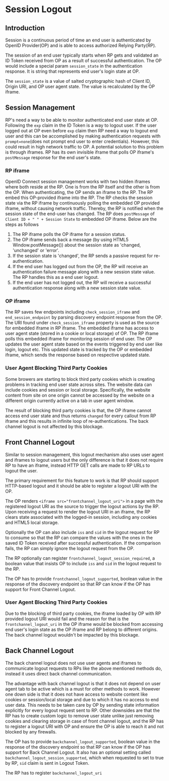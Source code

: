 # Session Logout

## Introduction

Session is a continuous period of time an end user is authenticated by OpenID Provider(OP) and is able to access authorized Relying Party(RP).

The session of an end user typically starts when RP gets and validated an ID Token received from OP as a result of successful authentication. The OP would include a special param `session_state` in the authentication response. It is string that represents end user's login state at OP.

The `session_state` is a value of salted cryptographic hash of Client ID, Origin URI, and OP user agent state. The value is recalculated by the OP iframe.

## Session Management

RP's need a way to be able to monitor authenticated end user state at OP. Following the `exp` claim in the ID Token is a way to logout user. If the user logged out at OP even before `exp` claim then RP need a way to logout end user and this can be accomplished by making authentication requests with `prompt=none`(does not prompt end user to enter credentials). However, this could result in high network traffic to OP. A potential solution to this problem is through iframes. RP has its own invisible iframe that polls OP iframe's `postMessage` response for the end user's state.

### RP iframe

OpenID Connect session management works with two hidden iframes where both reside at the RP. One is from the RP itself and the other is from the OP. When authenticating, the OP sends an iframe to the RP. The RP embed this OP-provided iframe into the RP. The RP checks the session state via the RP iframe by continuously polling the embedded OP provided iframe, without causing network traffic. Thereby, the RP is notified when the session state of the end-user has changed. The RP does `postMessage` of `Client ID + " " + Session State` to embedded OP iframe. Below are the steps as follows

1. The RP iframe polls the OP iframe for a session status.
1. The OP iframe sends back a message (by using HTML5 Window.postMessage()) about the session state as 'changed, 'unchanged' or 'error'.
1. If the session state is 'changed', the RP sends a passive request for re-authentication.
1. If the end user has logged out from the OP, the RP will receive an authentication failure message along with a new session state value. The RP handles this as a end user logout.
1. If the end user has not logged out, the RP will receive a successful authentication response along with a new session state value.

### OP iframe

The RP saves few endpoints including `check_session_iframe` and `end_session_endpoint` by parsing discovery endpoint response from the OP. The URI found under `check_session_iframe` property is used as the source for embedded iframe in RP iframe. The embedded iframe has access to user agent state (stored in a cookie or local storage) of OP. The RP iframe polls this embedded iframe for monitoring session of end user. The OP updates the user agent state based on the events triggered by end user like login, logout etc. This updated state is tracked by the OP or embedded iframe, which sends the response based on respective updated state.

### User Agent Blocking Third Party Cookies

Some browers are starting to block third party cookies which is creating problems in tracking end user state across sites. The website data can include cookies and session or local storage. Specifically, the website content from site on one origin cannot be accessed by the website on a different origin currently active on a tab in user agent window.

The result of blocking third party cookies is that, the OP iframe cannot access end user state and thus returns `changed` for every callout from RP iframe and this results in infinite loop of re-authentications. The back channel logout is not affected by this blockage.

## Front Channel Logout

Similar to session management, this logout mechanism also uses user agent and iframes to logout users but the only difference is that it does not require RP to have an iframe, instead HTTP GET calls are made to RP URLs to logout the user.

The primary requirement for this feature to work is that RP should support HTTP-based logout and it should be able to register a logout URI with the OP. 

The OP renders `<iframe src="frontchannel_logout_uri">` in a page with the registered logout URI as the source to trigger the logout actions by the RP. Upon receiving a request to render the logout URI in an iframe, the RP clears state associated with the logged-in session, including any cookies and HTML5 local storage.

Optionally the OP can also include `iss` and `sid` in the logout request for RP to consume so that the RP can compare the values with the ones in the saved ID Token received after successful authentication. If the comparison fails, the RP can simply ignore the logout request from the OP.

The RP optionally can register `frontchannel_logout_session_required`, a boolean value that insists OP to include `iss` and `sid` in the logout request to the RP.

The OP has to provide `frontchannel_logout_supported`, boolean value in the response of the discovery endpoint so that RP can know if the OP has support for Front Channel Logout.

### User Agent Blocking Third Party Cookies

Due to the blocking of third party cookies, the iframe loaded by OP with RP provided logout URI   would fail and the reason for that is the `frontchannel_logout_uri` in the OP iframe would be blocked from accessing end user's login state as the OP iframe and RP belong to different origins. The back channel logout wouldn't be impacted by this blockage.

## Back Channel Logout

The back channel logout does not use user agents and iframes to communicate logout requests to RPs like the above mentioned methods do, instead it uses direct back channel communication.

The advantage with back channel logout is that it does not depend on user agent tab to be active which is a must for other methods to work. However one down side is that it does not have access to website content like cookies or session/local storage and due to which it has no access to end user data. This needs to be taken care by OP by sending state information explicitly for every logout request sent to RP. Other downsides are that the RP has to create custom logic to remove user state unlike just removing cookies and clearing storage in case of front channel logout, and the RP has to register a logout URI with OP and ensure the OP is able to reach it and not blocked by any firewalls.

The OP has to provide `backchannel_logout_supported`, boolean value in the response of the discovery endpoint so that RP can know if the OP has support for Back Channel Logout. It also has an optional setting called `backchannel_logout_session_supported`, which when requested to set to true by RP, `sid` claim is sent in Logout Token.

The RP has to register `backchannel_logout_uri`